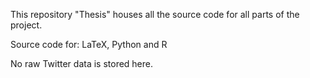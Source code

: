 This repository "Thesis" houses all the source code for all parts of the project.

Source code for: LaTeX, Python and R

No raw Twitter data is stored here.
